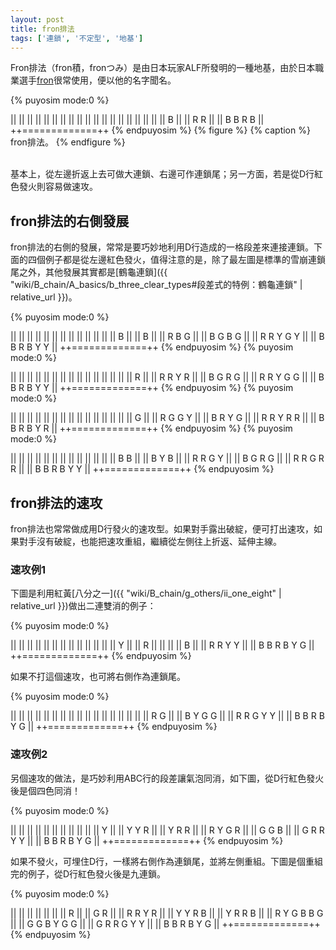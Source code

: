 ```yaml
---
layout: post
title: fron排法
tags: ['連鎖', '不定型', '地基']
---
```


Fron排法（fron積，fronつみ）是由日本玩家ALF所發明的一種地基，由於日本職業選手[fron](https://www.youtube.com/channel/UCKno8iTkzimQdjAKxRDwImg)很常使用，便以他的名字聞名。

{% puyosim mode:0 %}
                 
||             ||
||             ||
||             ||
||             ||
||             ||
||             ||
||             ||
||             ||
||             ||
||     B       ||
||   R R       ||
|| B B R B     ||
++=============++
{% endpuyosim %}
{% figure %}
{% caption %}
fron排法。
{% endfigure %}

<br/>
基本上，從左邊折返上去可做大連鎖、右邊可作連鎖尾；另一方面，若是從D行紅色發火則容易做速攻。

## fron排法的右側發展

fron排法的右側的發展，常常是要巧妙地利用D行造成的一格段差來連接連鎖。下面的四個例子都是從左邊紅色發火，值得注意的是，除了最左圖是標準的雪崩連鎖尾之外，其他發展其實都是[鶴龜連鎖]({{ "wiki/B_chain/A_basics/b_three_clear_types#段差式的特例：鶴龜連鎖" | relative_url }})。

{% puyosim mode:0 %}
                 
||             ||
||             ||
||             ||
||             ||
||             ||
||             ||
||           B ||
||           B ||
|| R     B   G ||
||     B G B G ||
||   R R Y G Y ||
|| B B R B Y Y ||
++=============++
{% endpuyosim %}
{% puyosim mode:0 %}
                 
||             ||
||             ||
||             ||
||             ||
||             ||
||             ||
||             ||
||           R ||
|| R     R Y R ||
||     B G R G ||
||   R R Y G G ||
|| B B R B Y Y ||
++=============++
{% endpuyosim %}
{% puyosim mode:0 %}
                 
||             ||
||             ||
||             ||
||             ||
||             ||
||             ||
||             ||
||           G ||
|| R     G G Y ||
||     B R Y G ||
||   R R Y R R ||
|| B B R B Y R ||
++=============++
{% endpuyosim %}
{% puyosim mode:0 %}
                 
||             ||
||             ||
||             ||
||             ||
||             ||
||             ||
||         B B ||
||       B Y B ||
|| R     R G Y ||
||     B G R G ||
||   R R G R R ||
|| B B R B Y Y ||
++=============++
{% endpuyosim %}

## fron排法的速攻

fron排法也常常做成用D行發火的速攻型。如果對手露出破綻，便可打出速攻，如果對手沒有破綻，也能把速攻重組，繼續從左側往上折返、延伸主線。

### 速攻例1

下圖是利用紅黃[八分之一]({{ "wiki/B_chain/g_others/ii_one_eight" | relative_url }})做出二連雙消的例子：

{% puyosim mode:0 %}
                 
||             ||
||             ||
||             ||
||             ||
||             ||
||             ||
||       Y     ||
||       R     ||
||             ||
||     B       ||
||   R R   Y Y ||
|| B B R B Y G ||
++=============++
{% endpuyosim %}

如果不打這個速攻，也可將右側作為連鎖尾。

{% puyosim mode:0 %}
                 
||             ||
||             ||
||             ||
||             ||
||             ||
||             ||
||             ||
||             ||
|| R         G ||
||     B Y G G ||
||   R R G Y Y ||
|| B B R B Y G ||
++=============++
{% endpuyosim %}

### 速攻例2

另個速攻的做法，是巧妙利用ABC行的段差讓氣泡同消，如下圖，從D行紅色發火後是個四色同消！

{% puyosim mode:0 %}
                 
||             ||
||             ||
||             ||
||             ||
||             ||
||     Y       ||
|| Y Y R       ||
|| Y R R       ||
|| R Y G R     ||
|| G G B       ||
|| G R R   Y Y ||
|| B B R B Y G ||
++=============++
{% endpuyosim %}

如果不發火，可埋住D行，一樣將右側作為連鎖尾，並將左側重組。下圖是個重組完的例子，從D行紅色發火後是九連鎖。

{% puyosim mode:0 %}
                 
||             ||
||             ||
||             ||
|| R           ||
|| G R         ||
|| R R Y R     ||
|| Y Y R     B ||
|| Y R R     B ||
|| R Y G B B G ||
|| G G B Y G G ||
|| G R R G Y Y ||
|| B B R B Y G ||
++=============++
{% endpuyosim %}
